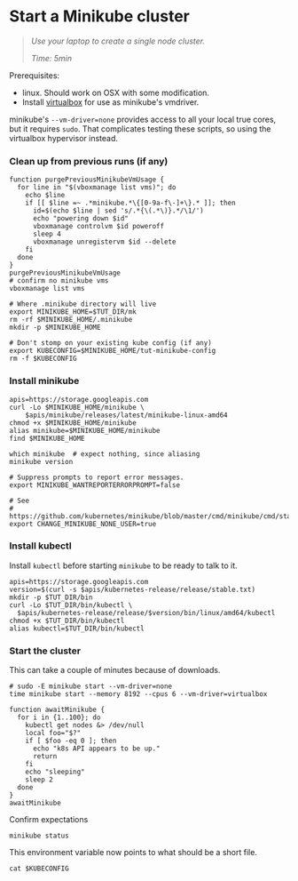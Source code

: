 # Start a Minikube cluster

> _Use your laptop to create a single node cluster._
>
> _Time: 5min_

Prerequisites:

 * linux. Should work on OSX with some modification.
 * Install [virtualbox] for use as minikube's vmdriver.

minikube's `--vm-driver=none` provides access to all
your local true cores, but it requires `sudo`.  That
complicates testing these scripts, so using the
virtualbox hypervisor instead.

[here]: https://github.com/kubernetes/minikube
[virtualbox]: https://www.virtualbox.org/


### Clean up from previous runs (if any)

<!-- @purgePreviousMinikubeVmUsage -->
```
function purgePreviousMinikubeVmUsage {
  for line in "$(vboxmanage list vms)"; do
    echo $line
    if [[ $line =~ .*minikube.*\{[0-9a-f\-]+\}.* ]]; then
      id=$(echo $line | sed 's/.*{\(.*\)}.*/\1/')
      echo "powering down $id"
      vboxmanage controlvm $id poweroff
      sleep 4
      vboxmanage unregistervm $id --delete
    fi
  done
}
purgePreviousMinikubeVmUsage
# confirm no minikube vms
vboxmanage list vms
```

<!-- @removeOldMinikubeState -->
```
# Where .minikube directory will live
export MINIKUBE_HOME=$TUT_DIR/mk
rm -rf $MINIKUBE_HOME/.minikube
mkdir -p $MINIKUBE_HOME
```

<!-- @overrideKubeConfigAndWipeIt -->
```
# Don't stomp on your existing kube config (if any)
export KUBECONFIG=$MINIKUBE_HOME/tut-minikube-config
rm -f $KUBECONFIG
```

### Install minikube

<!-- @installLatest -->
```
apis=https://storage.googleapis.com
curl -Lo $MINIKUBE_HOME/minikube \
    $apis/minikube/releases/latest/minikube-linux-amd64
chmod +x $MINIKUBE_HOME/minikube
alias minikube=$MINIKUBE_HOME/minikube
find $MINIKUBE_HOME
```

<!-- @confirmVersionAndPath -->
```
which minikube  # expect nothing, since aliasing
minikube version
```

<!-- @defineOtherMiniKubeEnvVars -->
```
# Suppress prompts to report error messages.
export MINIKUBE_WANTREPORTERRORPROMPT=false

# See
# https://github.com/kubernetes/minikube/blob/master/cmd/minikube/cmd/start.go#L315
export CHANGE_MINIKUBE_NONE_USER=true
```


### Install kubectl

Install `kubectl` before starting `minikube` to be
ready to talk to it.

<!-- @installKubectl -->
```
apis=https://storage.googleapis.com
version=$(curl -s $apis/kubernetes-release/release/stable.txt)
mkdir -p $TUT_DIR/bin
curl -Lo $TUT_DIR/bin/kubectl \
  $apis/kubernetes-release/release/$version/bin/linux/amd64/kubectl
chmod +x $TUT_DIR/bin/kubectl
alias kubectl=$TUT_DIR/bin/kubectl
```


### Start the cluster

This can take a couple of minutes because of downloads.

<!-- @startTheClusterOnVirtualBox -->
```
# sudo -E minikube start --vm-driver=none
time minikube start --memory 8192 --cpus 6 --vm-driver=virtualbox
```

<!-- @optionallyWaitForFullMinikubeStartup -->
```
function awaitMinikube {
  for i in {1..100}; do
    kubectl get nodes &> /dev/null
    local foo="$?"
    if [ $foo -eq 0 ]; then
      echo "k8s API appears to be up."
      return
    fi
    echo "sleeping"
    sleep 2
  done
}
awaitMinikube
```

Confirm expectations

<!-- @confirmMinikubeRunning -->
```
minikube status
```

This environment variable now points to what should
be a short file.

<!-- @examineKubeConfig -->
```
cat $KUBECONFIG
```
